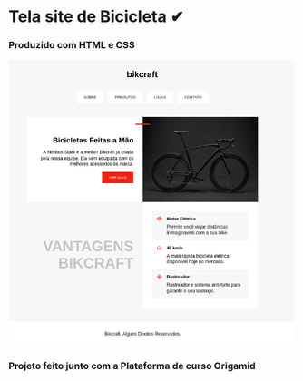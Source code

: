 <h1>Tela site de Bicicleta  &#10004;</h1>
<h3>Produzido com HTML e CSS</h3>
<img src="img/bike.png" alt="">
<h3>Projeto feito junto com a Plataforma de curso Origamid</h3>


